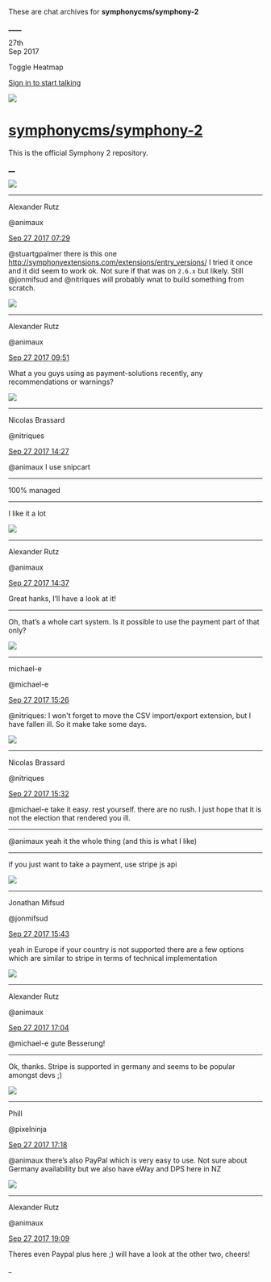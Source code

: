 These are chat archives for **symphonycms/symphony-2**

[__](/symphonycms/symphony-2/archives/2017/09/28)[__](/symphonycms/symphony-2/archives/2017/09/26)

27th  
Sep 2017

Toggle Heatmap

[Sign in to start talking](/login?action=login&button=archive-login)

![](https://avatars-02.gitter.im/group/iv/3/57542c45c43b8c601977197e?s=48)

#  [symphonycms/symphony-2](/symphonycms/symphony-2)

This is the official Symphony 2 repository.

[ __](/orgs/symphonycms/rooms "More symphonycms rooms")

![](https://avatars2.githubusercontent.com/u/446874?v=4&s=30)

____

Alexander Rutz

@animaux

[Sep 27 2017
07:29](https://gitter.im/symphonycms/symphony-2?at=59cb536fcfeed2eb65561803)

@stuartgpalmer there is this one
<http://symphonyextensions.com/extensions/entry_versions/> I tried it once and
it did seem to work ok. Not sure if that was on `2.6.x` but likely. Still
@jonmifsud and @nitriques will probably wnat to build something from scratch.

![](https://avatars2.githubusercontent.com/u/446874?v=4&s=30)

____

Alexander Rutz

@animaux

[Sep 27 2017
09:51](https://gitter.im/symphonycms/symphony-2?at=59cb74a5210ac26920794ef4)

What a you guys using as payment-solutions recently, any recommendations or
warnings?

![](https://avatars1.githubusercontent.com/u/771169?v=4&s=30)

____

Nicolas Brassard

@nitriques

[Sep 27 2017
14:27](https://gitter.im/symphonycms/symphony-2?at=59cbb54df7299e8f537b7c18)

@animaux I use snipcart

____

100% managed

____

I like it a lot

![](https://avatars2.githubusercontent.com/u/446874?v=4&s=30)

____

Alexander Rutz

@animaux

[Sep 27 2017
14:37](https://gitter.im/symphonycms/symphony-2?at=59cbb79e32fc8b7e404804f4)

Great hanks, I’ll have a look at it!

____

Oh, that’s a whole cart system. Is it possible to use the payment part of that
only?

![](https://avatars2.githubusercontent.com/u/40072?v=4&s=30)

____

michael-e

@michael-e

[Sep 27 2017
15:26](https://gitter.im/symphonycms/symphony-2?at=59cbc333f7299e8f537bd7da)

@nitriques: I won't forget to move the CSV import/export extension, but I have
fallen ill. So it make take some days.

![](https://avatars1.githubusercontent.com/u/771169?v=4&s=30)

____

Nicolas Brassard

@nitriques

[Sep 27 2017
15:32](https://gitter.im/symphonycms/symphony-2?at=59cbc477f7299e8f537be034)

@michael-e take it easy. rest yourself. there are no rush. I just hope that it
is not the election that rendered you ill.

____

@animaux yeah it the whole thing (and this is what I like)

____

if you just want to take a payment, use stripe js api

![](https://avatars1.githubusercontent.com/u/859775?v=4&s=30)

____

Jonathan Mifsud

@jonmifsud

[Sep 27 2017
15:43](https://gitter.im/symphonycms/symphony-2?at=59cbc71d210ac269207b518f)

yeah in Europe if your country is not supported there are a few options which
are similar to stripe in terms of technical implementation

![](https://avatars2.githubusercontent.com/u/446874?v=4&s=30)

____

Alexander Rutz

@animaux

[Sep 27 2017
17:04](https://gitter.im/symphonycms/symphony-2?at=59cbda27b20c64242993b9c5)

@michael-e gute Besserung!

____

Ok, thanks. Stripe is supported in germany and seems to be popular amongst
devs ;)

![](https://avatars0.githubusercontent.com/u/274397?v=4&s=30)

____

Phill

@pixelninja

[Sep 27 2017
17:18](https://gitter.im/symphonycms/symphony-2?at=59cbdd74b20c64242993d0d2)

@animaux there’s also PayPal which is very easy to use. Not sure about Germany
availability but we also have eWay and DPS here in NZ

![](https://avatars2.githubusercontent.com/u/446874?v=4&s=30)

____

Alexander Rutz

@animaux

[Sep 27 2017
19:09](https://gitter.im/symphonycms/symphony-2?at=59cbf75a32fc8b7e40498e48)

Theres even Paypal plus here ;) will have a look at the other two, cheers!

_

